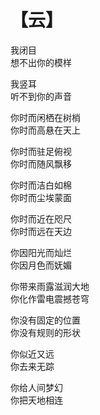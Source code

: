 # 【云】

我闭目  
想不出你的模样

我竖耳  
听不到你的声音

你时而闲栖在树梢  
你时而高悬在天上

你时而驻足俯视  
你时而随风飘移

你时而洁白如棉  
你时而尘埃蒙面

你时而近在咫尺  
你时而远在天边

你因阳光而灿烂  
你因月色而妩媚

你带来雨露滋润大地  
你化作雷电震撼苍穹

你没有固定的位置  
你没有规则的形状

你似近又远  
你去来无踪

你给人间梦幻  
你把天地相连
